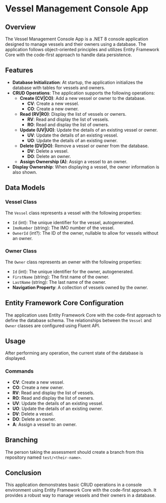 # Vessel Management Console App

## Overview
The Vessel Management Console App is a .NET 8 console application designed to manage vessels and their owners using a database. The application follows object-oriented principles and utilizes Entity Framework Core with the code-first approach to handle data persistence.

## Features
- **Database Initialization**: At startup, the application initializes the database with tables for vessels and owners.
- **CRUD Operations**: The application supports the following operations:
  - **Create (CV|CO)**: Add a new vessel or owner to the database.
    - **CV**: Create a new vessel.
    - **CO**: Create a new owner.
  - **Read (RV|RO)**: Display the list of vessels or owners.
    - **RV**: Read and display the list of vessels.
    - **RO**: Read and display the list of owners.
  - **Update (UV|UO)**: Update the details of an existing vessel or owner.
    - **UV**: Update the details of an existing vessel.
    - **UO**: Update the details of an existing owner.
  - **Delete (DV|DO)**: Remove a vessel or owner from the database.
    - **DV**: Delete a vessel.
    - **DO**: Delete an owner.
  - **Assign Ownership (A)**: Assign a vessel to an owner.
- **Display Ownership**: When displaying a vessel, the owner information is also shown.

## Data Models
### Vessel Class
The `Vessel` class represents a vessel with the following properties:
- `Id` (int): The unique identifier for the vessel, autogenerated.
- `ImoNumber` (string): The IMO number of the vessel.
- `OwnerId` (int?): The ID of the owner, nullable to allow for vessels without an owner.

### Owner Class
The `Owner` class represents an owner with the following properties:
- `Id` (int): The unique identifier for the owner, autogenerated.
- `FirstName` (string): The first name of the owner.
- `LastName` (string): The last name of the owner.
- **Navigation Property**: A collection of vessels owned by the owner.

## Entity Framework Core Configuration
The application uses Entity Framework Core with the code-first approach to define the database schema. The relationships between the `Vessel` and `Owner` classes are configured using Fluent API.

## Usage
After performing any operation, the current state of the database is displayed.

### Commands
- **CV**: Create a new vessel.
- **CO**: Create a new owner.
- **RV**: Read and display the list of vessels.
- **RO**: Read and display the list of owners.
- **UV**: Update the details of an existing vessel.
- **UO**: Update the details of an existing owner.
- **DV**: Delete a vessel.
- **DO**: Delete an owner.
- **A**: Assign a vessel to an owner.

## Branching
The person taking the assessment should create a branch from this repository named `test/<their-name>`.

## Conclusion
This application demonstrates basic CRUD operations in a console environment using Entity Framework Core with the code-first approach. It provides a robust way to manage vessels and their owners in a database.
